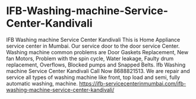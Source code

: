 # IFB-Washing-machine-Service-Center-Kandivali
IFB Washing machine Service Center Kandivali This is Home Appliance service center in Mumbai. Our service door to the door service Center. Washing machine common problems are Door Gaskets Replacement, New fan Motors, Problem with the spin cycle, Water leakage, Faulty drum replacement, Overflows, Blocked pumps and Snapped Belts. Ifb Washing machine Service Center Kandivali Call Now 8688821513. We are repair and service all types of washing machine like front, top load and semi, fully automatic washing, machine.  https://ifb-servicecenterinmumbai.com/ifb-washing-machine-service-center-kandivali/
